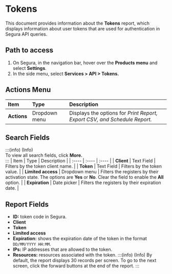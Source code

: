 # Tokens

This document provides information about the **Tokens** report, which displays information about user tokens that are used for authentication in Segura API queries.

## Path to access
1. On Segura, in the navigation bar, hover over the **Products menu** and select **Settings**.  
2. In the side menu, select **Services \> API \> Tokens.**

## Actions Menu
| Item | Type | Description |
| :---- | :---- | :---- |
| **Actions** | Dropdown menu | Displays the options for *Print Report, Export CSV, and Schedule Report.* |

## Search Fields
:::(info) (Info)  
To view all search fields, click **More.**  
:::
| Item | Type | Description |
| :---- | :---- | :---- |
| **Client** | Text Field | Filters by the token client name. |
| **Token** | Text Field | Filters by the token value. |
| **Limited access** | Dropdown menu | Filters the registers by their activation state. The options are **Yes** or **No**. Clear the field to enable the **All** option. |
| **Expiration** | Date picker | Filters the registers by their expiration date. |

## Report Fields
* **ID:** token code in Segura.  
* **Client**  
* **Token**  
* **Limited access**  
* **Expiration:** shows the expiration date of the token in the format `DD/MM/YYYY HH:MM`.  
* **IPs:** IP addresses that are allowed to the token.  
* **Resources:** resources associated with the token.
:::(info) (Info)
By default, the report displays 30 records per screen. To go to the next screen, click the forward buttons at the end of the report.
:::

